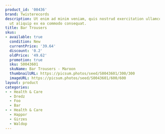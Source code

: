 ```yaml
---
product_id: '00436'
brand: Twisterecords
description: Ut enim ad minim veniam, quis nostrud exercitation ullamco laboris nisi
  ut aliquip ex ea commodo consequat.
title: Bar Trousers
skus:
- available: true
  condition: New
  currentPrice: '39.64'
  discount: '0.2'
  oldPrice: '49.62'
  promotion: true
  sku: S0043601
  skuName: Bar Trousers - Maroon
  thumbnailURL: https://picsum.photos/seed/S0043601/300/300
  imageURL: https://picsum.photos/seed/S0043601/600/600
layout: product
categories:
- - Health & Care
  - Dredz
  - Foo
  - Bar
- - Health & Care
  - Happor
  - Girzes
  - Waldop
---
```


